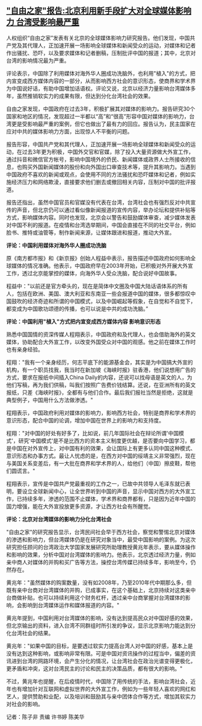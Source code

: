 <!--1662631220000-->
["自由之家"报告:北京利用新手段扩大对全球媒体影响力 台湾受影响最严重](https://www.rfa.org/mandarin/yataibaodao/ec-09082022055938.html)
------

<p><span>人权组织</span><span>“</span><span>自由之家</span><span>”</span><span>发表有关北京的全球媒体影响力研究报告。他们发现，中国共产党及其代理人，正加速开展一场影响全球媒体和新闻受众的运动，对媒体和记者作出骚扰、恐吓，以及要求媒体和记者删稿，压制批评中国的报道；其中，北京对台湾的影响情况最为严重。</span></p><p><span>评论表示，中国除了利用媒体对海外华人圈成功洗脑外，也利用</span><span>"</span><span>植入</span><span>"</span><span>的方式，把内宣变成西方媒体内容的一部分，从而影响西方社会的意识形态，使商界和学术界为中国说好话，有助中国增加话语权。评论又说，北京以经济力量影响台湾媒体多年，虽然推销软实力的成果有限，但达到分化台湾社会的效果。</span></p><p><span>自由之家发现，中国政府在过去</span><span>3</span><span>年，积极扩展其对媒体的影响力。报告研究</span><span>30</span><span>个国家和地区的情况，发现超过一半都以</span><span>“</span><span>高</span><span>”</span><span>和</span><span>“</span><span>很高</span><span>”</span><span>形容中国对媒体的影响力，台湾更是受影响最严重的案例，但它也做出了最有力的回应。报告认为，民主国家在应对中共的媒体影响力方面，出现惊人不平衡的问题。</span></p><p><span>报告形容，中国共产党和其代理人，正加速开展一场影响全球媒体和新闻受众的运动，在过去</span><span>3</span><span>年更为积极，中国外交官和官媒，除了投入大量资源做大外宣工作，通过抖音和微信官方帐号，影响中国境外的侨民、新闻媒体或政界人士所接收的信息，也购买外国新闻媒体的股份和向外国出口审查技术等，提升其影响力。当遇到中国政府不喜欢的新闻或观点，会使用不同的方法骚扰和恐吓媒体和记者，例如实施经济压力和网络欺淩，直接要求他们删去或撤回相关内容，压制对中国的批评报道。</span></p><p><span>报告还指出，虽然中国官员和官媒没有代表在台湾，台湾社会也有强烈反对中共宣传的声音，但北京仍可以通过看似像新闻报道的宣传内容，举办论坛和提供补贴等方式，影响媒体内容。同时也发现，北京会以警告和鼓励媒体审查，减少媒体发表对中国不利的报道。在疫情和台湾选举期间，中国会直接在不同的社交平台，例如脸书、推特或油管等，制作新闻来源，让媒体跟进和报道，推动大外宣。</span></p><p><span><b>评论：中国利用媒体对海外华人圈成功洗脑</b></span></p><p><span>原《南方都市报》和《新京报》创始人程益中表示，报告描述中国政府如何影响全球媒体的情况准确。他表示，中国政府早在</span><span>2003</span><span>年开始，已积极对外开展大外宣工作，透过北京能掌控的媒体，向海外华人受众洗脑，配合说好中国故事。</span></p><p><span>程益中：</span><span>"</span><span>以前还是官方牵头的，现在是简体中文圈及中国大陆话语体系的所有人，包括在欧洲、美国、澳大利亚和东南亚一些会报道中国的媒体，很多都惊叹中国鼓吹的经济奇迹和所谓的中国模式，以及中国崛起等假象，在自觉和不自觉下，都变成为中国歌功颂德的传播，也可以说是中共的成功洗脑。</span><span>”</span></p><p><span><b>评论：中国利用</b></span><span><b>"</b></span><span><b>植入</b></span><span><b>"</b></span><span><b>方式把内宣变成西方媒体内容</b></span><span><b> </b></span><span><b>影响意识形态</b></span></p><p><span>熟悉中国国情的资深传媒人程翔表示，中国政府和及代理人，也会借助海外的英文媒体，协助配合大外宣工作，以改变外国受众对中国的观感。他之前在媒体工作时也有亲身经验。</span></p><p><span>程翔：</span><span>"</span><span>我有一个亲身经历，何志平底下的能源基金会，其实是为中国搞大外宣的机构，有一个职员找我，我当时在新加坡《海峡时报》驻香港，他们说想用广告的方式，要求在报纸中间插入</span><span>China Daily</span><span>的内容，还说可以找母语是英文的人，为他们写稿，再为我们供稿，叫我们按照广告费价钱结算。还说，在亚洲所有的英文报纸，只差《海峡时报》，全都有与他们合作。最后我们报社当然是拒绝，这就是典型例子，中国用什么方法做渗透。</span><span>" </span></p><p><span>程翔表示，中国政府利用对媒体的影响力，影响西方社会，特别是商界和学术界的意识形态，配合中国的论调，增加中国在世界上的影响力和支持度。</span></p><p><span>程翔：</span><span>"</span><span>对中国的好处有好多了，比如说，前几年国际社会在辩论所谓</span><span>'</span><span>中国模式</span><span>'</span><span>，研究</span><span>'</span><span>中国模式</span><span>'</span><span>是不是比西方的资本主义制度更优越，是否要向中国学习，都是中国在对外宣传上，对中国有利的效果，会让国际上有更多认同中国这种模式、意识形态和办事方式。最让人忧</span><span>虑</span><span>的是，在西方对中国的绥靖主义非常强烈，现在与美国关系变差后，有一大批在商界和学术界的人，给他们（中国）擦皮鞋，帮他们圆谎言。</span><span>"</span></p><p><span>程翔表示，宣传是中国共产党最重视的工作之一，已故中共领导人毛泽东就已表明，要设立全球新闻中心，让全世界听到中国的声音，显示中国对西方的大外宣工作，已持续多年，渗透的范围不止媒体，学术界和商界都有，只是因为近年中国的国力增强，能在大外宣投放更多资源，才让西方社会有所醒觉。</span></p><p><span><b>评论：北京对台湾媒体的影响力分化台湾社会</b></span></p><p><span>"</span><span>自由之家</span><span>"</span><span>的研究报告显示，台湾民间社会早于西方社会，察觉和警惕北京对媒体的渗透和影响力，但台湾媒体仍是在研究对象当中，最受中国影响的案例。为这次研究担任顾问的台湾政治大学国家发展研究所助理教授黄兆年表示，要从媒体操作和影响的效果，分析中国对台湾媒体的影响力。他表示，北京透过经济力量，例如亲中商人对媒体的并购和买广告等方法，操控台湾传媒已持续多年，影响至今，仍然存在。</span></p><p><span>黄兆年：</span><span>"</span><span>虽然媒体的购案数量，没有如</span><span>2008</span><span>年，乃至</span><span>2010</span><span>年代中期那么多，但既有亲中台商对台湾媒体的并购，已成事实，在这个基础上，北京持续对这类亲中台商做补贴，也可以持续利用这个财务杠杆，透过亲中台商掌握对台湾媒体的影响，会影响到台湾媒体运作和媒体报道的内容。</span><span>" </span></p><p><span>黄兆年提到，中国利用对台湾媒体的影响，没有达到提高民众对中国好感的效果，但北京输出的资料，进入台湾不同群组时所引发的争议，显示北京影响力能达到分化台湾社会的结果。</span></p><p><span>黄兆年：</span><span>"</span><span>如果中国的目标，是要透过软实力提高台湾人对中国的好感，基本上是没有达到这种影响，或影响非常有限。可是中国对资讯操作的过程当中，偏差的资讯进到台湾的网路环境，会产生分化的情况，让台湾社会在政治光谱变得更极化，更矛盾和冲突，这对台湾民主的讨论和民主的决策品质，都有很大的影响。</span><span>"</span></p><p><span>不过，黄兆年也提醒，在后疫情时代，中国除了用传统的手法，影响台湾社会，近年也有增加针对互联网和虚拟世界的大外宣工作，例如为一些年轻人喜欢的网红和艺人，提供赞助和业配，以及培训和鼓励其与亲中团体合作等方式，增加其软实力对社会的影响。</span></p><p><span>记者：陈子非</span><span> </span><span>责编</span><span> </span><span>许书婷</span><span> </span><span>陈美华</span></p>
